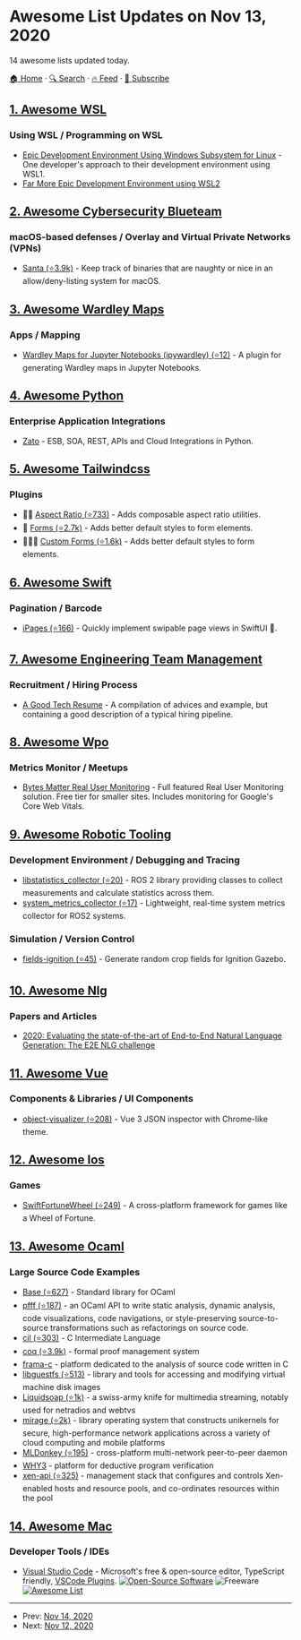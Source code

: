 # Awesome List Updates on Nov 13, 2020

14 awesome lists updated today.

[🏠 Home](/README.md) · [🔍 Search](https://www.trackawesomelist.com/search/) · [🔥 Feed](https://www.trackawesomelist.com/rss.xml) · [📮 Subscribe](https://trackawesomelist.us17.list-manage.com/subscribe?u=d2f0117aa829c83a63ec63c2f&id=36a103854c)



## [1. Awesome WSL](/content/sirredbeard/Awesome-WSL/README.md)

### Using WSL / Programming on WSL

*   [Epic Development Environment Using Windows Subsystem for Linux](https://medium.com/@johnwoodruff91/epic-dev-environment-with-wsl-dc81e234ae61) - One developer's approach to their development environment using WSL1.
*   [Far More Epic Development Environment using WSL2](https://dev.to/johnbwoodruff/far-more-epic-development-environment-using-wsl-2-439g)

## [2. Awesome Cybersecurity Blueteam](/content/fabacab/awesome-cybersecurity-blueteam/README.md)

### macOS-based defenses / Overlay and Virtual Private Networks (VPNs)

*   [Santa (⭐3.9k)](https://github.com/google/santa) - Keep track of binaries that are naughty or nice in an allow/deny-listing system for macOS.

## [3. Awesome Wardley Maps](/content/wardley-maps-community/awesome-wardley-maps/README.md)

### Apps / Mapping

*   [Wardley Maps for Jupyter Notebooks (ipywardley) (⭐12)](https://github.com/anjackson/ipywardley) - A plugin for generating Wardley maps in Jupyter Notebooks.

## [4. Awesome Python](/content/vinta/awesome-python/README.md)

### Enterprise Application Integrations

*   [Zato](https://zato.io) - ESB, SOA, REST, APIs and Cloud Integrations in Python.

## [5. Awesome Tailwindcss](/content/aniftyco/awesome-tailwindcss/README.md)

### Plugins

*   💙💼 [Aspect Ratio (⭐733)](https://github.com/tailwindlabs/tailwindcss-aspect-ratio) - Adds composable aspect ratio utilities.
*   💙 [Forms (⭐2.7k)](https://github.com/tailwindlabs/tailwindcss-forms) - Adds better default styles to form elements.
*   🛑🧩💙 [Custom Forms (⭐1.6k)](https://github.com/tailwindlabs/tailwindcss-custom-forms) - Adds better default styles to form elements.

## [6. Awesome Swift](/content/matteocrippa/awesome-swift/README.md)

### Pagination / Barcode

*   [iPages (⭐166)](https://github.com/benjaminsage/iPages) - Quickly implement swipable page views in SwiftUI 📝.

## [7. Awesome Engineering Team Management](/content/kdeldycke/awesome-engineering-team-management/README.md)

### Recruitment / Hiring Process

*   [A Good Tech Resume](https://thetechresume.com/A_Good_Tech_Resume.pdf) - A compilation of advices and example, but containing a good description of a typical hiring pipeline.

## [8. Awesome Wpo](/content/davidsonfellipe/awesome-wpo/README.md)

### Metrics Monitor / Meetups

*   [Bytes Matter Real User Monitoring](https://www.bytesmatter.io) - Full featured Real User Monitoring solution. Free tier for smaller sites. Includes monitoring for Google's Core Web Vitals.

## [9. Awesome Robotic Tooling](/content/protontypes/awesome-robotic-tooling/README.md)

### Development Environment / Debugging and Tracing

*   [libstatistics\_collector (⭐20)](https://github.com/ros-tooling/libstatistics_collector) - ROS 2 library providing classes to collect measurements and calculate statistics across them.
*   [system\_metrics\_collector (⭐17)](https://github.com/ros-tooling/system_metrics_collector) - Lightweight, real-time system metrics collector for ROS2 systems.

### Simulation / Version Control

*   [fields-ignition (⭐45)](https://github.com/azazdeaz/fields-ignition) - Generate random crop fields for Ignition Gazebo.

## [10. Awesome Nlg](/content/accelerated-text/awesome-nlg/README.md)

### Papers and Articles

*   [2020: Evaluating the state-of-the-art of End-to-End Natural Language Generation: The E2E NLG challenge](https://www.sciencedirect.com/science/article/pii/S0885230819300919)

## [11. Awesome Vue](/content/vuejs/awesome-vue/README.md)

### Components & Libraries / UI Components

*   [object-visualizer (⭐208)](https://github.com/iendeavor/object-visualizer) - Vue 3 JSON inspector with Chrome-like theme.

## [12. Awesome Ios](/content/vsouza/awesome-ios/README.md)

### Games

*   [SwiftFortuneWheel (⭐249)](https://github.com/sh-khashimov/SwiftFortuneWheel) - A cross-platform framework for games like a Wheel of Fortune.

## [13. Awesome Ocaml](/content/ocaml-community/awesome-ocaml/README.md)

### Large Source Code Examples

*   [Base (⭐627)](https://github.com/janestreet/base) - Standard library for OCaml
*   [pfff (⭐187)](https://github.com/returntocorp/pfff) - an OCaml API to write static analysis, dynamic analysis, code visualizations, code navigations, or style-preserving source-to-source transformations such as refactorings on source code.
*   [cil (⭐303)](https://github.com/cil-project/cil) - C Intermediate Language
*   [coq (⭐3.9k)](https://github.com/coq/coq) - formal proof management system
*   [frama-c](https://git.frama-c.com/pub/frama-c) - platform dedicated to the analysis of source code written in C
*   [libguestfs (⭐513)](https://github.com/libguestfs/libguestfs) - library and tools for accessing and modifying virtual machine disk images
*   [Liquidsoap (⭐1k)](https://github.com/savonet/liquidsoap) - a swiss-army knife for multimedia streaming, notably used for netradios and webtvs
*   [mirage (⭐2k)](https://github.com/mirage/mirage) -  library operating system that constructs unikernels for secure, high-performance network applications across a variety of cloud computing and mobile platforms
*   [MLDonkey (⭐195)](https://github.com/ygrek/mldonkey) - cross-platform multi-network peer-to-peer daemon
*   [WHY3](https://gitlab.inria.fr/why3/why3) - platform for deductive program verification
*   [xen-api (⭐325)](https://github.com/xapi-project/xen-api) - management stack that configures and controls Xen-enabled hosts and resource pools, and co-ordinates resources within the pool

## [14. Awesome Mac](/content/jaywcjlove/awesome-mac/README.md)

### Developer Tools / IDEs

*   [Visual Studio Code](https://code.visualstudio.com/) - Microsoft's free & open-source editor, TypeScript friendly, [VSCode Plugins](https://github.com/jaywcjlove/awesome-mac/blob/master/README.md/editor-plugin.md#vscode-plugin). [![Open-Source Software](https://jaywcjlove.github.io/sb/ico/min-oss.svg "Open Source Software")](https://github.com/Microsoft/vscode) ![Freeware](https://jaywcjlove.github.io/sb/ico/min-free.svg "Freeware") [![Awesome List](https://jaywcjlove.github.io/sb/ico/min-awesome.svg "Awesome List")](https://github.com/viatsko/awesome-vscode#readme)

---

- Prev: [Nov 14, 2020](/content/2020/11/14/README.md)
- Next: [Nov 12, 2020](/content/2020/11/12/README.md)